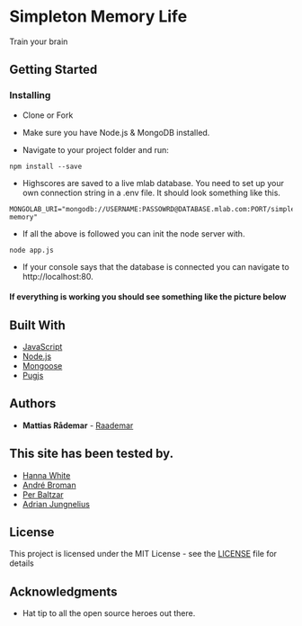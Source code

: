 # Simpleton Memory Life

Train your brain

## Getting Started

### Installing

* Clone or Fork

* Make sure you have Node.js & MongoDB installed.

* Navigate to your project folder and run:
```
npm install --save
```
* Highscores are saved to a live mlab database. You need to set up your own connection string in a .env file. 
It should look something like this.
```
MONGOLAB_URI="mongodb://USERNAME:PASSOWRD@DATABASE.mlab.com:PORT/simple-memory"
```
* If all the above is followed you can init the node server with.
```
node app.js
```
* If your console says that the database is connected you can navigate to http://localhost:80.

#### If everything is working you should see something like the picture below

[logo]: https://i.imgur.com/1RbkqI5.png 

## Built With


* [JavaScript](https://javascript.com)
* [Node.js](https://nodejs.org)
* [Mongoose](https://mongoosejs.com)
* [Pugjs](https://pugjs.org)


## Authors

* **Mattias Rådemar** - [Raademar](https://github.com/Raademar)

## This site has been tested by.

* [Hanna White](https://hannawhite.se)
* [André Broman](https://github.com/laykith)
* [Per Baltzar](https://github.com/perbaltzar)
* [Adrian Jungnelius](https://github.com/AdrianJung)

## License

This project is licensed under the MIT License - see the [LICENSE](LICENSE) file for details

## Acknowledgments

* Hat tip to all the open source heroes out there.
